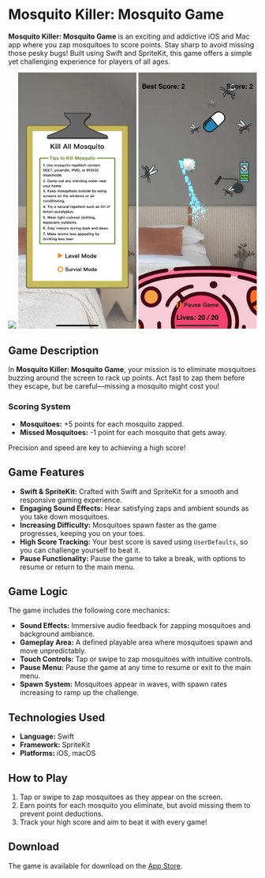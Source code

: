 # Mosquito Killer: Mosquito Game

**Mosquito Killer: Mosquito Game** is an exciting and addictive iOS and Mac app where you zap mosquitoes to score points. Stay sharp to avoid missing those pesky bugs! Built using Swift and SpriteKit, this game offers a simple yet challenging experience for players of all ages.

<p align="center">
    <img src="images/1.gif" width="240">
    <img src="images/2.webp" width="240">
    <img src="images/3.webp" width="240">
</p>

## Game Description

In **Mosquito Killer: Mosquito Game**, your mission is to eliminate mosquitoes buzzing around the screen to rack up points. Act fast to zap them before they escape, but be careful—missing a mosquito might cost you!

### Scoring System

- **Mosquitoes:** +5 points for each mosquito zapped.
- **Missed Mosquitoes:** -1 point for each mosquito that gets away.

Precision and speed are key to achieving a high score!

## Game Features

- **Swift & SpriteKit:** Crafted with Swift and SpriteKit for a smooth and responsive gaming experience.
- **Engaging Sound Effects:** Hear satisfying zaps and ambient sounds as you take down mosquitoes.
- **Increasing Difficulty:** Mosquitoes spawn faster as the game progresses, keeping you on your toes.
- **High Score Tracking:** Your best score is saved using `UserDefaults`, so you can challenge yourself to beat it.
- **Pause Functionality:** Pause the game to take a break, with options to resume or return to the main menu.

## Game Logic

The game includes the following core mechanics:

- **Sound Effects:** Immersive audio feedback for zapping mosquitoes and background ambiance.
- **Gameplay Area:** A defined playable area where mosquitoes spawn and move unpredictably.
- **Touch Controls:** Tap or swipe to zap mosquitoes with intuitive controls.
- **Pause Menu:** Pause the game at any time to resume or exit to the main menu.
- **Spawn System:** Mosquitoes appear in waves, with spawn rates increasing to ramp up the challenge.

## Technologies Used

- **Language:** Swift
- **Framework:** SpriteKit
- **Platforms:** iOS, macOS

## How to Play

1. Tap or swipe to zap mosquitoes as they appear on the screen.
2. Earn points for each mosquito you eliminate, but avoid missing them to prevent point deductions.
3. Track your high score and aim to beat it with every game!

## Download

The game is available for download on the [App Store](https://apps.apple.com/nz/app/mosquito-killer-mosquito-game/id1513712754?platform=iphone).
